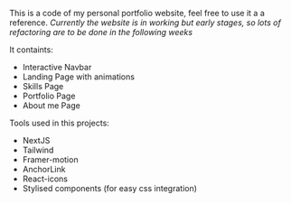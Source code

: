 This is a code of my personal portfolio website, feel free to use it a a reference.
*Currently the website is in working but early stages, so lots of refactoring are to be done in the following weeks*

It containts:
* Interactive Navbar
* Landing Page with animations
* Skills Page
* Portfolio Page
* About me Page

Tools used in this projects:
* NextJS
* Tailwind
* Framer-motion
* AnchorLink
* React-icons
* Stylised components (for easy css integration)
